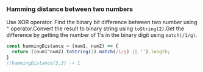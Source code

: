 ### Hamming distance between two numbers

Use XOR operator.
Find the binary bit difference between two number using `^` operator.Convert the result to binary string using `toString(2)`.Get the difference by getting the number of 1's in the binary digit using `match(/1/g)`.
```js
const hammingDistance = (num1, num2) => {
  return ((num1^num2).toString(2).match(/1/g) || '').length;
}
//hammingDistance(2,3) -> 1
```
